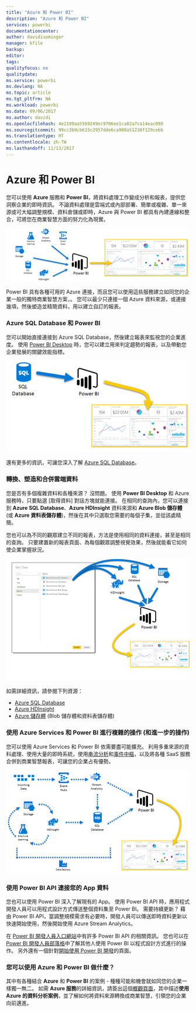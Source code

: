 ```yaml
---
title: "Azure 和 Power BI"
description: "Azure 和 Power BI"
services: powerbi
documentationcenter: 
author: davidiseminger
manager: kfile
backup: 
editor: 
tags: 
qualityfocus: no
qualitydate: 
ms.service: powerbi
ms.devlang: NA
ms.topic: article
ms.tgt_pltfrm: NA
ms.workload: powerbi
ms.date: 09/06/2017
ms.author: davidi
ms.openlocfilehash: 4e2199aa5569249ec9706ee1ca02a7ca14eac080
ms.sourcegitcommit: 99cc3b9cb615c2957dde6ca908a51238f129cebb
ms.translationtype: HT
ms.contentlocale: zh-TW
ms.lasthandoff: 11/13/2017
---
```

# <a name="azure-and-power-bi"></a>Azure 和 Power BI
您可以使用 **Azure** 服務和 **Power BI**，將資料處理工作變成分析和報表，提供您洞察企業的即時資訊。 不論資料處理是雲端式或內部部署、簡單或複雜、單一來源或可大幅調整規模、資料倉儲或即時，Azure 與 Power BI 都具有內建連線和整合，可將您在商業智慧方面的努力化為現實。

![](media/service-azure-and-power-bi/azure_1.png)

Power BI 具有各種可用的 Azure 連接，而且您可以使用這些服務建立如同您的企業一般的獨特商業智慧方案，。 您可以最少只連接一個 Azure 資料來源，或連接幾項，然後塑造並精簡資料，用以建立自訂的報表。

### <a name="azure-sql-database-and-power-bi"></a>Azure SQL Database 和 Power BI
您可以開始直接連接到 Azure SQL Database，然後建立報表來監視您的企業進度。 使用 [Power BI Desktop](desktop-getting-started.md) 時，您可以建立用來判定趨勢的報表，以及帶動您企業發展的關鍵效能指標。

![](media/service-azure-and-power-bi/azure_2_sqltopbi.png)

還有更多的資訊，可讓您深入了解 [Azure SQL Database](http://azure.microsoft.com/services/sql-database/)。

### <a name="transform-shape-and-merge-your-cloud-data"></a>轉換、塑造和合併雲端資料
您是否有多個複雜資料和各種來源？ 沒問題。 使用 **Power BI Desktop** 和 Azure 服務時，只要點選 [取得資料] 對話方塊就能連接。 在相同的查詢內，您可以連接到 **Azure SQL Database**、**Azure HDInsight** 資料來源和 **Azure Blob 儲存體** (或 **Azure 資料表儲存體**)，然後在其中只選取您需要的每個子集，並從該處精簡。

您也可以為不同的觀眾建立不同的報表，方法是使用相同的資料連接，甚至是相同的查詢。 只要建置新的報表頁面、為每個觀眾調整視覺效果，然後就能看它如何使企業掌握狀況。

![](media/service-azure-and-power-bi/azure_3_multipletopbi.png)

如需詳細資訊，請參閱下列資源：

* [Azure SQL Database](http://azure.microsoft.com/services/sql-database/)
* [Azure HDInsight](http://azure.microsoft.com/services/hdinsight/)
* [Azure 儲存體](http://azure.microsoft.com/services/storage/) (Blob 儲存體和資料表儲存體)

### <a name="get-complex-and-ahead-using-azure-services-and-power-bi"></a>使用 Azure Services 和 Power BI 進行複雜的操作 (和進一步的操作)
您可以使用 Azure Services 和 Power BI 依需要盡可能擴充。 利用多重來源的資料處理、使用大量的即時系統，使用[串流分析](http://azure.microsoft.com/services/stream-analytics/)和[事件中樞](http://azure.microsoft.com/services/event-hubs/)，以及將各種 SaaS 服務合併到商業智慧報表，可讓您的企業占有優勢。

![](media/service-azure-and-power-bi/azure_4_complex.png)

### <a name="connect-your-app-data-using-power-bi-apis"></a>使用 Power BI API 連接您的 App 資料
您也可以使用 Power BI 深入了解現有的 App。 使用 Power BI API 時，應用程式開發人員可以用程式設計方式傳送整個資料集至 Power BI。 需要持續更新？ 藉由 Power BI API，當調整規模需求有必要時，開發人員可以傳送即時資料更新以快速開始使用，然後開始使用 Azure Stream Analytics。

在 [Power BI 開發人員入口網站](http://dev.powerbi.com)中有許多 Power BI API 的相關資訊。 您也可以在 [Power BI 開發人員部落格](http://blogs.msdn.com/powerbidev)中了解其他人使用 Power BI 以程式設計方式進行的操作。 另外還有一個針對[開始使用 Power BI 開發](https://msdn.microsoft.com/library/dn889824.aspx)的頁面。

### <a name="what-could-you-do-with-azure-and-power-bi"></a>您可以使用 Azure 和 Power BI 做什麼？
其中有各種結合 **Azure** 和 **Power BI** 的案例 - 種種可能和機會就如同您的企業一樣獨一無二。 如需 **Azure 服務**的詳細資訊，請簽出這個[概觀頁面](http://go.microsoft.com/fwlink/?LinkId=535031&clcid=0x409)，其中描述**使用 Azure 的資料分析案例**，並了解如何將資料來源轉換成商業智慧，引領您的企業向前邁進。

